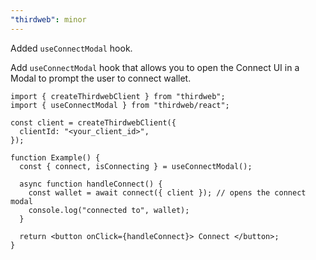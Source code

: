 ```yaml
---
"thirdweb": minor
---
```


Added `useConnectModal` hook.

Add `useConnectModal` hook that allows you to open the Connect UI in a Modal to prompt the user to connect wallet.

```tsx
import { createThirdwebClient } from "thirdweb";
import { useConnectModal } from "thirdweb/react";

const client = createThirdwebClient({
  clientId: "<your_client_id>",
});

function Example() {
  const { connect, isConnecting } = useConnectModal();

  async function handleConnect() {
    const wallet = await connect({ client }); // opens the connect modal
    console.log("connected to", wallet);
  }

  return <button onClick={handleConnect}> Connect </button>;
}
```
